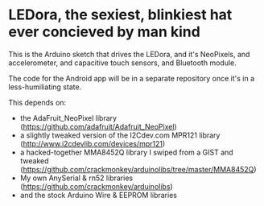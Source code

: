 LEDora, the sexiest, blinkiest hat ever concieved by man kind
==============
This is the Arduino sketch that drives the LEDora, and it's NeoPixels, and accelerometer, and capacitive touch sensors, and Bluetooth module.

The code for the Android app will be in a separate repository once it's in a less-humiliating state.

This depends on:
- the AdaFruit_NeoPixel library (https://github.com/adafruit/Adafruit_NeoPixel)
- a slightly tweaked version of the I2Cdev.com MPR121 library (http://www.i2cdevlib.com/devices/mpr121)
- a hacked-together MMA8452Q library I swiped from a GIST and tweaked (https://github.com/crackmonkey/arduinolibs/tree/master/MMA8452Q)
- My own AnySerial & rn52 libraries (https://github.com/crackmonkey/arduinolibs)
- and the stock Arduino Wire & EEPROM libraries
